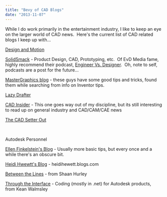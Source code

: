 ```yaml
---
title: "Bevy of CAD Blogs"
date: "2013-11-07"
---
```


While I do work primarily in the entertainment industry, I like to keep an eye on the larger world of CAD news.  Here's the current list of CAD related blogs I keep up with...

[Design and Motion](http://designandmotion.net/)

[SolidSmack](http://solidsmack.com/) - Product Design, CAD, Prototyping, etc.  Of EvD Media fame, highly recommend their podcast, [Engineer Vs. Designer](http://engineervsdesigner.com/).  Oh, note to self, podcasts are a post for the future...

[MasterGraphics blog](http://www.mastergraphics.com/wordpress) - these guys have some good tips and tricks, found them while searching from info on Inventor tips.

[Lazy Drafter](http://www.lazydrafter.com/)

[CAD Insider](http://cadinsider.typepad.com/) - This one goes way out of my discipline, but its still interesting to read up on general industry and CAD/CAM/CAE news

[The CAD Setter Out](http://cadsetterout.com/)

 

Autodesk Personnel

[Ellen Finkelstein's Blog](http://www.ellenfinkelstein.com/acadblog/) - Usually more basic tips, but every once and a while there's an obscure bit.

[Heidi Hwewtt's Blog](heidihewett.blogs.com) - heidihewett.blogs.com

[Between the Lines](http://autodesk.blogs.com/) - from Shaan Hurley

[Through the Interface](http://through-the-interface.typepad.com/) - Coding (mostly in .net) for Autodesk products, from Kean Walmsley
